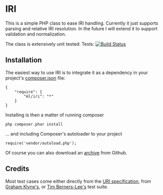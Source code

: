 IRI
==============

This is a simple PHP class to ease IRI handling. Currently it just supports
parsing and relative IRI resolution. In the future I will extend it to support
validation and normalization.

The class is extensively unit tested: Tests: [![Build Status](https://secure.travis-ci.org/lanthaler/IRI.png?branch=master)](http://travis-ci.org/lanthaler/IRI)


Installation
------------

The easiest way to use IRI is to integrate it as a dependency in your project's
[composer.json](http://getcomposer.org/doc/00-intro.md) file:

    {
        "require": {
            "ml/iri": "*"
        }
    }

Installing is then a matter of running composer

    php composer.phar install

... and including Composer's autoloader to your project

    require('vendor/autoload.php');


Of course you can also download an [archive](https://github.com/lanthaler/IRI/downloads)
from Github.


Credits
------------

Most test cases come either directly from the [URI specification](http://tools.ietf.org/html/rfc3986),
from [Graham Klyne's](http://www.ninebynine.org/Software/HaskellUtils/Network/URITestDescriptions.html),
or [Tim Berners-Lee's](http://dig.csail.mit.edu/2005/ajar/ajaw/test/uri-test-doc.html) test suite.
